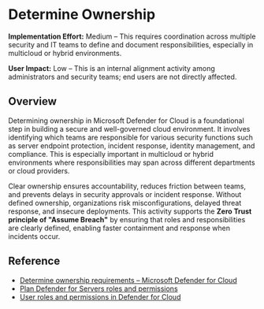 # Determine Ownership

**Implementation Effort:** Medium – This requires coordination across multiple security and IT teams to define and document responsibilities, especially in multicloud or hybrid environments.

**User Impact:** Low – This is an internal alignment activity among administrators and security teams; end users are not directly affected.

## Overview

Determining ownership in Microsoft Defender for Cloud is a foundational step in building a secure and well-governed cloud environment. It involves identifying which teams are responsible for various security functions such as server endpoint protection, incident response, identity management, and compliance. This is especially important in multicloud or hybrid environments where responsibilities may span across different departments or cloud providers.

Clear ownership ensures accountability, reduces friction between teams, and prevents delays in security approvals or incident response. Without defined ownership, organizations risk misconfigurations, delayed threat response, and insecure deployments. This activity supports the **Zero Trust principle of "Assume Breach"** by ensuring that roles and responsibilities are clearly defined, enabling faster containment and response when incidents occur.

## Reference

- [Determine ownership requirements – Microsoft Defender for Cloud](https://learn.microsoft.com/en-us/azure/defender-for-cloud/plan-multicloud-security-determine-ownership-requirements)
- [Plan Defender for Servers roles and permissions](https://learn.microsoft.com/en-us/azure/defender-for-cloud/plan-defender-for-servers-roles)
- [User roles and permissions in Defender for Cloud](https://learn.microsoft.com/en-us/azure/defender-for-cloud/permissions)
